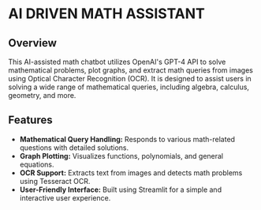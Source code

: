 # AI DRIVEN MATH ASSISTANT

## Overview
This AI-assisted math chatbot utilizes OpenAI's GPT-4 API to solve mathematical problems, plot graphs, and extract math queries from images using Optical Character Recognition (OCR). It is designed to assist users in solving a wide range of mathematical queries, including algebra, calculus, geometry, and more.

## Features
- **Mathematical Query Handling:** Responds to various math-related questions with detailed solutions.
- **Graph Plotting:** Visualizes functions, polynomials, and general equations.
- **OCR Support:** Extracts text from images and detects math problems using Tesseract OCR.
- **User-Friendly Interface:** Built using Streamlit for a simple and interactive user experience.

> <!--To run this project locally, follow these steps:

//1. **Clone the repository:**
   ```bash
   git clone https://github.com/yourusername/your-repo-name.git
   cd your-repo-name//
 -->


### Access the App

You can try out the app [here](https://solve-maths.streamlit.app).

